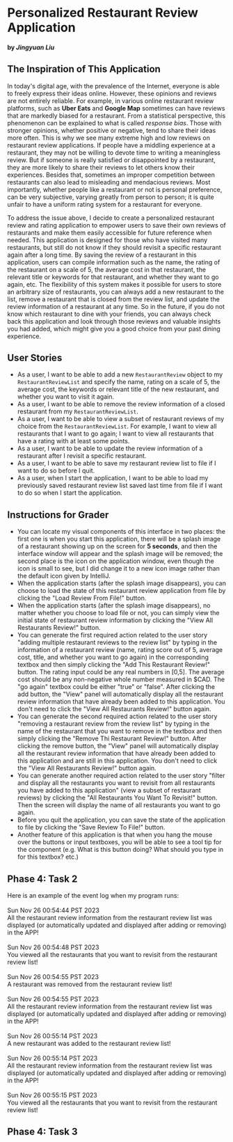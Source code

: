 # Personalized Restaurant Review Application
#### by *Jingyuan Liu*

## The Inspiration of This Application
In today's digital age, with the prevalence of the Internet,
everyone is able to freely express their ideas online. However,
these opinions and reviews are not entirely reliable.
For example, in various online restaurant review platforms, 
such as **Uber Eats** and **Google Map**
sometimes can have reviews that are  markedly biased for a restaurant.
From a statistical perspective, this phenomenon can be
explained to what is called *response bias*. Those with
stronger opinions, whether positive or negative, 
tend to share their ideas more often.
This is why we see many extreme high and low reviews on 
restaurant review applications. If people have a middling 
experience at a restaurant, they may not be willing to devote time to writing
a meaningless review. But if someone is really satisfied 
or disappointed by a restaurant, they are more likely to 
share their reviews to let others know their experiences.
Besides that, sometimes an improper competition between 
restaurants can also lead to misleading and mendacious reviews.
Most importantly, whether people like a restaurant or not
is personal preference, can be very subjective, varying greatly from person to person; 
it is quite unfair to have a uniform rating system for
a restaurant for everyone.

To address the issue above, I decide to create a personalized 
restaurant review and rating application to empower users to save their
own reviews of restaurants and make them easily accessible for future reference when needed. 
This application is designed for those who have visited many 
restaurants, but still do not know if they should revisit a specific 
restaurant again after a long time. By saving the review of a restaurant
in this application, users can compile information such as the name, the rating of 
the restaurant on a scale of 5, the average cost in that restaurant, the relevant title or 
keywords for that restaurant, and whether they want to go again, etc.
The flexibility of this system makes it possible for users to store an arbitrary size of restaurants, you can always 
add a new restaurant to the list, remove a restaurant that is closed from the 
review list, and update the review information of a restaurant at any time.
So in the future, if you do not know which restaurant to dine with your friends,
you can always check back this application and look through those reviews and valuable insights
you had added, which might give you a good choice from your past dining experience.



## User Stories
- As a user, I want to be able to add a new `RestaurantReview` object to my `RestaurantReviewList`
and specify the name, rating on a scale of 5, the average cost, the keywords or relevant title of the 
new restaurant, and whether you want to visit it again.
- As a user, I want to be able to remove the review information of a closed restaurant
from my `RestaurantReviewList`.
- As a user, I want to be able to view a subset of restaurant reviews of my choice from 
the `RestaurantReviewList`. For example, I want to view all restaurants that I want to go again;
I want to view all restaurants that have a rating with at least some points.
- As a user, I want to be able to update the review information of a restaurant after I revisit 
a specific restaurant.
- As a user, I want to be able to save my restaurant review list to file if I want to do so before I quit.
- As a user, when I start the application, I want to be able to load my 
previously saved restaurant review list saved last time from file if I want to do so when I start the application.
  

## Instructions for Grader
- You can locate my visual components of this interface in two places: the first one is when you start this 
application, there will be a splash image of a restaurant showing up on the screen for **5 seconds**, 
and then the interface window will appear and the splash image will be removed; the second place is the icon 
on the application window, even though the icon is small to see, but I did change it to a new icon image rather 
than the default icon given by IntelliJ.
- When the application starts (after the splash image disappears), you can choose to load the state of 
this restaurant review application from file by clicking the "Load Review From File!" button.
- When the application starts  (after the splash image disappears), no matter whether you choose to load
file or not, you can simply view the initial state of restaurant review information by clicking the "View All 
Restaurants Review!" button.
- You can generate the first required action related to the user story "adding multiple restaurant reviews to the
review list" by typing in the information of a restaurant review (name, rating score out of 5, average cost,
title, and whether you want to go again) in the corresponding textbox and then simply clicking the "Add This Restaurant
Review!" button. The rating input could be any real numbers in [0,5]. The average cost should be any 
non-negative whole number measured in $CAD. The "go again" textbox could be either "true" or "false". After clicking 
the add button, the "View" panel will automatically display all the restaurant review information
that have already been added to this application. You don't need to click the "View All Restaurants Review!" button
again.
- You can generate the second required action related to the user story "removing a restaurant review from the
review list" by typing in the name of the restaurant that you want to remove in the textbox and then simply clicking 
the "Remove Thi Restaurant Review!" button. After clicking the remove button, the "View" panel will automatically 
display all the restaurant review information that have already been added to this application and are still in 
this application. You don't need to click the "View All Restaurants Review!" button again.
- You can generate another required action related to the user story "filter and display all the restaurants 
you want to revisit from all restaurants you have added to this application" (view a subset of restaurant reviews) 
by clicking the "All Restaurants You Want To Revisit!" button. Then the screen will display the name of all restaurants 
you want to go again.
- Before you quit the application, you can save the state of the application to file by clicking the 
"Save Review To File!" button.
- Another feature of this application is that when you hang the mouse over the buttons or input textboxes, you will be 
able to see a tool tip for the component (e.g. What is this button doing? What should you type in for 
this textbox? etc.)

## Phase 4: Task 2
Here is an example of the event log when my program runs:\
\
Sun Nov 26 00:54:44 PST 2023\
All the restaurant review information from the restaurant review list was displayed 
(or automatically updated and displayed after adding or removing) in the APP!\
\
Sun Nov 26 00:54:48 PST 2023\
You viewed all the restaurants that you want to revisit from the restaurant review list!\
\
Sun Nov 26 00:54:55 PST 2023\
A restaurant was removed from the restaurant review list!\
\
Sun Nov 26 00:54:55 PST 2023\
All the restaurant review information from the restaurant review list was displayed 
(or automatically updated and displayed after adding or removing) in the APP!\
\
Sun Nov 26 00:55:14 PST 2023\
A new restaurant was added to the restaurant review list!\
\
Sun Nov 26 00:55:14 PST 2023\
All the restaurant review information from the restaurant review list was displayed 
(or automatically updated and displayed after adding or removing) in the APP!\
\
Sun Nov 26 00:55:15 PST 2023\
You viewed all the restaurants that you want to revisit from the restaurant review list!

## Phase 4: Task 3